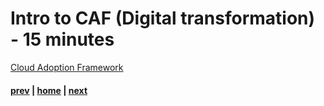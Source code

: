 # Intro to CAF (Digital transformation) - 15 minutes

[Cloud Adoption Framework](https://docs.microsoft.com/en-us/azure/cloud-adoption-framework/overview)

#### [prev](./introfta.md) | [home](./welcome.md)  | [next](./introwaf.md)
